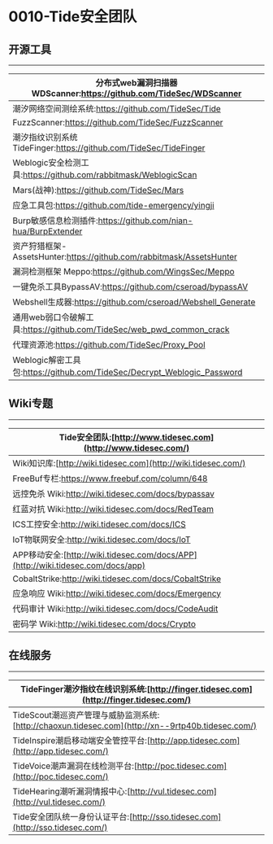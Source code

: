 # 0010-Tide安全团队

## 开源工具

------



| 分布式web漏洞扫描器WDScanner:https://github.com/TideSec/WDScanner |
| ------------------------------------------------------------ |
| 潮汐网络空间测绘系统:https://github.com/TideSec/Tide         |
| FuzzScanner:https://github.com/TideSec/FuzzScanner           |
| 潮汐指纹识别系统TideFinger:https://github.com/TideSec/TideFinger |
| Weblogic安全检测工具:https://github.com/rabbitmask/WeblogicScan |
| Mars(战神):https://github.com/TideSec/Mars                   |
| 应急工具包:https://github.com/tide-emergency/yingji          |
| Burp敏感信息检测插件:https://github.com/nian-hua/BurpExtender |
| 资产狩猎框架-AssetsHunter:https://github.com/rabbitmask/AssetsHunter |
| 漏洞检测框架 Meppo:https://github.com/WingsSec/Meppo         |
| 一键免杀工具BypassAV:https://github.com/cseroad/bypassAV     |
| Webshell生成器:https://github.com/cseroad/Webshell_Generate  |
| 通用web弱口令破解工具:https://github.com/TideSec/web_pwd_common_crack |
| 代理资源池:https://github.com/TideSec/Proxy_Pool             |
| Weblogic解密工具包:https://github.com/TideSec/Decrypt_Weblogic_Password |



## Wiki专题

---



| Tide安全团队:[http://www.tidesec.com](http://www.tidesec.com/) |
| ------------------------------------------------------------ |
| Wiki知识库:[http://wiki.tidesec.com](http://wiki.tidesec.com/) |
| FreeBuf专栏:https://www.freebuf.com/column/648               |
| 远控免杀 Wiki:http://wiki.tidesec.com/docs/bypassav          |
| 红蓝对抗 Wiki:http://wiki.tidesec.com/docs/RedTeam           |
| ICS工控安全:http://wiki.tidesec.com/docs/ICS                 |
| IoT物联网安全:http://wiki.tidesec.com/docs/IoT               |
| APP移动安全:[http://wiki.tidesec.com/docs/APP](http://wiki.tidesec.com/docs/app) |
| CobaltStrike:http://wiki.tidesec.com/docs/CobaltStrike       |
| 应急响应 Wiki:http://wiki.tidesec.com/docs/Emergency         |
| 代码审计 Wiki:http://wiki.tidesec.com/docs/CodeAudit         |
| 密码学 Wiki:http://wiki.tidesec.com/docs/Crypto              |





## 在线服务

------



| TideFinger潮汐指纹在线识别系统:[http://finger.tidesec.com](http://finger.tidesec.com/) |
| ------------------------------------------------------------ |
| TideScout潮巡资产管理与威胁监测系统:[http://chaoxun.tidesec.com](http://xn--9rtp40b.tidesec.com/) |
| TideInspire潮启移动端安全管控平台:[http://app.tidesec.com](http://app.tidesec.com/) |
| TideVoice潮声漏洞在线检测平台:[http://poc.tidesec.com](http://poc.tidesec.com/) |
| TideHearing潮听漏洞情报中心:[http://vul.tidesec.com](http://vul.tidesec.com/) |
| Tide安全团队统一身份认证平台:[http://sso.tidesec.com](http://sso.tidesec.com/) |